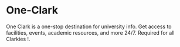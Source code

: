 # One-Clark

One Clark is a one-stop destination for university info. Get access to facilities, events, academic resources, and more 24/7. Required for all Clarkies !.
